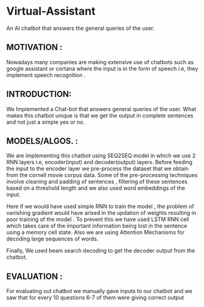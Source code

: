 # Virtual-Assistant
An AI chatbot that answers the general queries of the user.

## MOTIVATION :
Nowadays many companies are making extensive use of chatbots such as google assistant or cortana where the input is in the form of speech i.e, they implement speech recognition .

## INTRODUCTION:
We Implemented a Chat-bot that answers general queries of the user. What makes this chatbot unique is that we get the output in complete sentences and not just a simple yes or no.

## MODELS/ALGOS. :
We are implementing this chatbot using SEQ2SEQ model in which we use 2 RNN layers i.e, encoder(input) and decoder(output) layers. Before feeding the input to the encoder layer we pre-process the dataset that we obtain from the cornell movie corpus data. Some of the pre-processing techniques involve cleaning and padding of sentences , filtering of these sentences based on a threshold length and we also used word embeddings of the input.

Here if we would have used simple RNN to train the model , the problem of vanishing gradient would have arised in the updation of weights resulting in poor training of the model . To prevent this we have used LSTM RNN cell which takes care of the important information being lost in the sentence using a memory cell state. Also we are using Attention Mechanisms for decoding large sequences of words.

Finally, We used beam search decoding to get the decoder output from the chatbot.

## EVALUATION :
For evaluating out chatbot we manually gave inputs to our chatbot and we saw that for every 10 questions 6-7 of them were giving correct output
